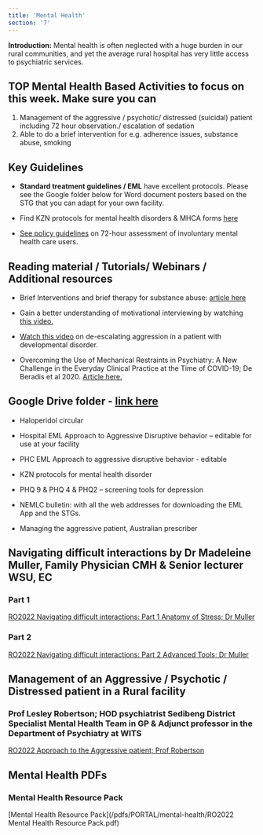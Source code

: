 ```yaml
---
title: 'Mental Health'
section: '7'
---
```


**Introduction:** Mental health is often neglected with a huge burden in our rural communities, and yet the average rural hospital has very little access to psychiatric services.

## TOP Mental Health Based Activities to focus on this week. Make sure you can

1. Management of the aggressive / psychotic/ distressed (suicidal) patient including 72 hour observation./ escalation of sedation
2. Able to do a brief intervention for e.g. adherence issues, substance abuse, smoking

## Key Guidelines

* **Standard treatment guidelines / EML** have excellent protocols. Please see the Google folder below for Word document posters based on the STG that you can adapt for your own facility.

* Find KZN protocols for mental health disorders & MHCA forms [here](http://www.kznhealth.gov.za/townhill/forms.htm)

* [See policy guidelines](https://www.knowledgehub.org.za/system/files/elibdownloads/2019-07/Policy%2520guideline%2520on%252072-hour%2520assessment%2520of%2520involuntary%2520mental%2520health%2520care%2520users.pdf) on 72-hour assessment of involuntary mental health care users.

## Reading material / Tutorials/ Webinars / Additional resources

* Brief Interventions and brief therapy for substance abuse: [article here](https://store.samhsa.gov/sites/default/files/d7/priv/sma12-3952.pdf)

* Gain a better understanding of motivational interviewing by watching [this video.](https://en.motivationalinterviewing.org/understanding-motivational-interviewing)

* [Watch this video](https://youtu.be/5GuydLt59vs) on de-escalating aggression in a patient with developmental disorder. 

* Overcoming the Use of Mechanical Restraints in Psychiatry: A New Challenge in the Everyday Clinical Practice at the Time of COVID-19; De Beradis et al 2020. [Article here.](https://www.ncbi.nlm.nih.gov/pmc/articles/PMC7700144/pdf/jcm-09-03774.pdf)

## Google Drive folder - [link here](https://drive.google.com/drive/folders/1tK_mI1fNGUvh6o1BCKztkndY4jQqo3On?usp=sharing)

* Haloperidol circular

* Hospital EML Approach to Aggressive Disruptive behavior – editable for use at your facility

* PHC EML Approach to aggressive disruptive behavior - editable

* KZN protocols for mental health disorder

* PHQ 9 & PHQ 4 & PHQ2 – screening tools for depression

* NEMLC bulletin: with all the web addresses for downloading the EML App and the STGs.

* Managing the aggressive patient, Australian prescriber

## Navigating difficult interactions by Dr Madeleine Muller, Family Physician CMH & Senior lecturer WSU, EC

### Part 1

[RO2022 Navigating difficult interactions: Part 1 Anatomy of Stress; Dr Muller](https://www.youtube.com/embed/JgylbNttvCI?list=PLBS4k3o3cGeYG5uyRuaD9W5rt6JWzWJ62)

### Part 2

[RO2022 Navigating difficult interactions: Part 2 Advanced Tools; Dr Muller](https://www.youtube.com/embed/UYwjqKP9cyY?list=PLBS4k3o3cGeYG5uyRuaD9W5rt6JWzWJ62)

## Management of an Aggressive / Psychotic / Distressed patient in a Rural facility

### Prof Lesley Robertson; HOD psychiatrist Sedibeng District Specialist Mental Health Team in GP & Adjunct professor in the Department of Psychiatry at WITS

[RO2022 Approach to the Aggressive patient; Prof Robertson](https://www.youtube.com/embed/5lZu53p8uO0)

## Mental Health PDFs

### Mental Health Resource Pack
[Mental Health Resource Pack](/pdfs/PORTAL/mental-health/RO2022 Mental Health Resource Pack.pdf)

<!--
    This is a comment and is not displayed on the website. Do not alter this text between arrows (->).
    To change the content in this file, simply retype/ copy+paste any text above, as you would in a normal text file/ word document.

    The hashtag ( # ) symbols followed by a space and then text show a heading. The more #s you have, the smaller/"less important" the heading. You can add up to 6 # but we suggest max 4 #. make sure each heading is on a separate line.

    The single star ( * ) followed by a space and then text shows an item in a bulleted list. Make sure each item is on a separate line. 
    
    The number (e.g., "1." "2." etc.) followed by a space and then text shows an item in a numbered list. Make sure each item is on a separate line. 

    The text surrounded by double stars ( ** ) with no space show bold text.

    The text surrounded by single stars ( * ) with no space show italic text.

    Links are created by putting the text you want to show in square brackets ( [] ) followed by the link in round brackets ( () ). For example, [RuReSA](https://ruresa.org.za/) will show as RuReSA and link to the RuReSA website.

    Please refer to the "HOW TO USE" or "HOW TO USE SHORT" files for more information.
 -->
